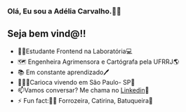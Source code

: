 ### Olá, Eu sou a Adélia Carvalho.👋🏾‍
## Seja bem vind@!!


- 👩🏾‍Estudante Frontend na Laboratória💻
- 🗺️ Engenheira Agrimensora e Cartógrafa pela UFRRJ🌎
- 📚 Em constante aprendizado🖊️
- 🏄🏾‍♀️Carioca vivendo em São Paulo- SP🌃
- 📫Vamos conversar? Me chama no [Linkedin](https://www.linkedin.com/in/ad%C3%A9liacarvalho/)📧
- ⚡ Fun fact:💃🏾 Forrozeira, Catirina, Batuqueira🥁


<!--
**adeliacristine/adeliacristine** is a ✨ _special_ ✨ repository because its `README.md` (this file) appears on your GitHub profile.



